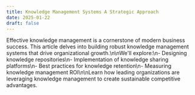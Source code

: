```yaml
---
title: Knowledge Management Systems A Strategic Approach
date: 2025-01-22
draft: false
---
```


Effective knowledge management is a cornerstone of modern business success. This article delves into building robust knowledge management systems that drive organizational growth.\n\nWe'll explore:\n- Designing knowledge repositories\n- Implementation of knowledge sharing platforms\n- Best practices for knowledge retention\n- Measuring knowledge management ROI\n\nLearn how leading organizations are leveraging knowledge management to create sustainable competitive advantages.
